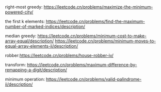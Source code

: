 
right-most greedy: https://leetcode.cn/problems/maximize-the-minimum-powered-city/

the first k elements: https://leetcode.cn/problems/find-the-maximum-number-of-marked-indices/description/

median greedy:
https://leetcode.cn/problems/minimum-cost-to-make-array-equal/description/
https://leetcode.cn/problems/minimum-moves-to-equal-array-elements-ii/description/

robber:https://leetcode.cn/problems/house-robber-iv/

transform:
https://leetcode.cn/problems/maximum-difference-by-remapping-a-digit/description/

minimum operation:
https://leetcode.cn/problems/valid-palindrome-ii/description/